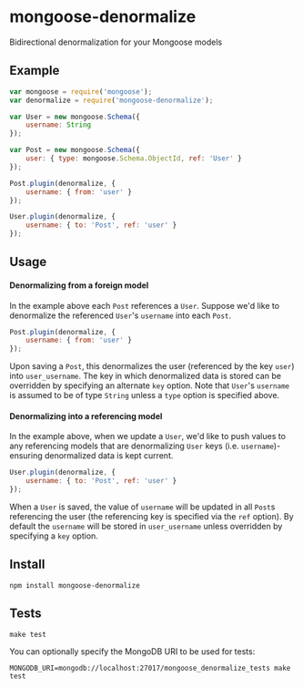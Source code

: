 mongoose-denormalize
====================

Bidirectional denormalization for your Mongoose models

Example
-------

```javascript
var mongoose = require('mongoose');
var denormalize = require('mongoose-denormalize');

var User = new mongoose.Schema({
    username: String
});

var Post = new mongoose.Schema({
    user: { type: mongoose.Schema.ObjectId, ref: 'User' }
});

Post.plugin(denormalize, {
    username: { from: 'user' }
});

User.plugin(denormalize, {
    username: { to: 'Post', ref: 'user' }
});
```
    
Usage
-----

#### Denormalizing from a foreign model ####

In the example above each `Post` references a `User`.  Suppose we'd like to
denormalize the referenced `User`'s `username` into each `Post`.

```javascript
Post.plugin(denormalize, {
    username: { from: 'user' }
});
```
    
Upon saving a `Post`, this denormalizes the user (referenced by the key `user`) into
`user_username`.  The key in which denormalized data is stored can be overridden by
specifying an alternate `key` option.  Note that `User`'s `username` is assumed to be
of type `String` unless a `type` option is specified above.

#### Denormalizing into a referencing model ####

In the example above, when we update a `User`, we'd like to push values to any
referencing models that are denormalizing `User` keys (i.e. `username`)- ensuring
denormalized data is kept current.

```javascript
User.plugin(denormalize, {
    username: { to: 'Post', ref: 'user' }
});
```

When a `User` is saved, the value of `username` will be updated in all `Post`s
referencing the user (the referencing key is specified via the `ref` option).
By default the `username` will be stored in `user_username` unless overridden by
specifying a `key` option.

Install
-------

    npm install mongoose-denormalize

Tests
-----

    make test

You can optionally specify the MongoDB URI to be used for tests:

    MONGODB_URI=mongodb://localhost:27017/mongoose_denormalize_tests make test